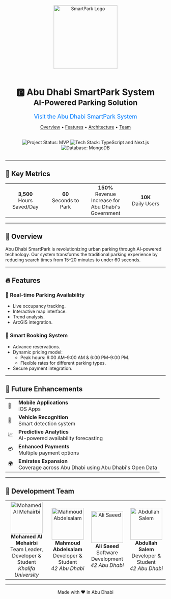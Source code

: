 <div align="center">
  <img src="https://res.cloudinary.com/dhfysudgu/image/upload/v1732924918/wn5gljfdeujo2ajyaa11.svg"
       alt="SmartPark Logo" width="200" />
  <br /><br />
  <h1>🅿️ Abu Dhabi SmartPark System<br />
    <small>AI-Powered Parking Solution</small>
  </h1>
  <!-- Added Link -->
  <p>
    <a href="https://parkit-ae.vercel.app/" target="_blank" style="text-decoration: none; font-size: 18px; color: #007bff;">
      Visit the Abu Dhabi SmartPark System
    </a>
  </p>
  <p>
    <a href="#overview">Overview</a> •
    <a href="#features">Features</a> •
    <a href="#technical-architecture">Architecture</a> •
    <a href="#development-team">Team</a>
  </p>
  <br />
  <img src="https://img.shields.io/badge/Status-MVP-blue" alt="Project Status: MVP" />
  <img src="https://img.shields.io/badge/TypeScript-Next.js-blue" alt="Tech Stack: TypeScript and Next.js" />
  <img src="https://img.shields.io/badge/Database-MongoDB-green" alt="Database: MongoDB" />
  <br /><br />
</div>

---

## 🎯 Key Metrics

<div align="center">
  <table>
    <tr>
      <td align="center" width="25%"><strong>3,500</strong><br />Hours Saved/Day</td>
      <td align="center" width="25%"><strong>60</strong><br />Seconds to Park</td>
      <td align="center" width="25%"><strong>150%</strong><br />Revenue Increase for Abu Dhabi's Government</td>
      <td align="center" width="25%"><strong>10K</strong><br />Daily Users</td>
    </tr>
  </table>
</div>

---

## 🌟 Overview

Abu Dhabi SmartPark is revolutionizing urban parking through AI-powered technology. Our system transforms the traditional parking experience by reducing search times from 15–20 minutes to under 60 seconds.

---

## 🔥 Features

### 📍 Real-time Parking Availability

- Live occupancy tracking.
- Interactive map interface.
- Trend analysis.
- ArcGIS integration.

### 🎫 Smart Booking System

- Advance reservations.
- Dynamic pricing model:
  - Peak hours: 6:00 AM–9:00 AM & 6:00 PM–9:00 PM.
  - Flexible rates for different parking types.
- Secure payment integration.

---

## 🚀 Future Enhancements

<div align="center">
  <table>
    <tr>
      <td>📱</td>
      <td><strong>Mobile Applications</strong><br />iOS Apps</td>
    </tr>
    <tr>
      <td>🚗</td>
      <td><strong>Vehicle Recognition</strong><br />Smart detection system</td>
    </tr>
    <tr>
      <td>📈</td>
      <td><strong>Predictive Analytics</strong><br />AI-powered availability forecasting</td>
    </tr>
    <tr>
      <td>💳</td>
      <td><strong>Enhanced Payments</strong><br />Multiple payment options</td>
    </tr>
    <tr>
      <td>🌍</td>
      <td><strong>Emirates Expansion</strong><br />Coverage across Abu Dhabi using Abu Dhabi's Open Data</td>
    </tr>
  </table>
</div>

---

## 👥 Development Team

<div align="center">
  <table>
    <tr>
      <td align="center">
        <img src="https://github.com/ItIsRain.png" width="100px" alt="Mohamed Al Mehairbi" />
        <br /><strong>Mohamed Al Mehairbi</strong><br />Team Leader, Developer & Student<br />
        <em>Khalifa University</em>
      </td>
      <td align="center">
        <img src="https://github.com/Madelsa.png" width="100px" alt="Mahmoud Abdelsalam" />
        <br /><strong>Mahmoud Abdelsalam</strong><br />Developer & Student<br />
        <em>42 Abu Dhabi</em>
      </td>
      <td align="center">
        <img src="https://github.com/alsaeed3.png" width="100px" alt="Ali Saeed" />
        <br /><strong>Ali Saeed</strong><br />Software Development<br />
        <em>42 Abu Dhabi</em>
      </td>
      <td align="center">
        <img src="https://github.com/absalem42.png" width="100px" alt="Abdullah Salem" />
        <br /><strong>Abdullah Salem</strong><br />Developer & Student<br />
        <em>42 Abu Dhabi</em>
      </td>
    </tr>
  </table>
</div>

---

<div align="center">
  Made with ❤️ in Abu Dhabi
</div>
